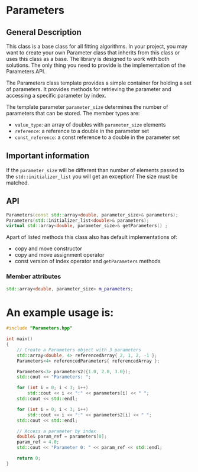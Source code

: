 # Parameters

## General Description

This class is a base class for all fitting algorithms. In your project, you may want to create your own Parameter class that inherits from this class or uses this class as a base. The library is designed to work with both solutions. The only thing you need to provide is the implementation of the Parameters API.

The Parameters class template provides a simple container for holding a set of parameters. It provides methods for retrieving the parameter and accessing a specific parameter by index.

The template parameter `parameter_size` determines the number of parameters that can be stored. The member types are:

- `value_type`: an array of doubles with `parameter_size` elements
- `reference`: a reference to a double in the parameter set
- `const_reference`: a const reference to a double in the parameter set

## Important information

If the `parameter_size` will be different than number of elements passed to the `std::initializer_list` you will get an exception! The size must be matched.

## API

```cpp
Parameters(const std::array<double, parameter_size>& parameters);
Parameters(std::initializer_list<double>& parameters);
virtual std::array<double, parameter_size>& getParameters() ;
```

Apart of listed methods this class also has default implementations of:

- copy and move constructor
- copy and move assignment operator
- const version of index operator and `getParameters` methods

### Member attributes

```cpp
std::array<double, parameter_size> m_parameters;
```

# An example usage is:

```cpp
#include "Parameters.hpp"

int main()
{
    // Create a Parameters object with 3 parameters
    std::array<double, 4> referencedArray{ 2, 1, 2, -1 };
    Parameters<4> referencedParameters{ referencedArray };

    Parameters<3> parameters2({1.0, 2.0, 3.0});
    std::cout << "Parameters: ";

    for (int i = 0; i < 3; i++)
        std::cout << i << ":" << parameters[i] << " ";
    std::cout << std::endl;

    for (int i = 0; i < 3; i++)
        std::cout << i << ":" << parameters2[i] << " ";
    std::cout << std::endl;

    // Access a parameter by index
    double& param_ref = parameters[0];
    param_ref = 4.0;
    std::cout << "Parameter 0: " << param_ref << std::endl;

    return 0;
}
```
